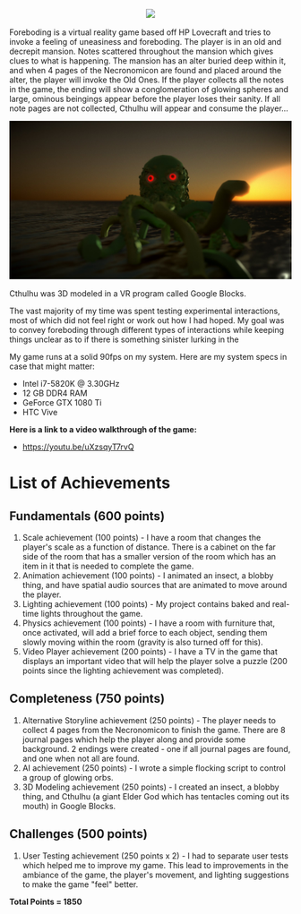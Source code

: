 <p align="center">
  <img src="https://raw.githubusercontent.com/rasbot/foreboding/master/Images/foreboding.gif" width="850" height="auto"/>
</p>

Foreboding is a virtual reality game based off HP Lovecraft and tries to invoke a feeling of uneasiness and foreboding. The player is in an old and decrepit mansion. Notes scattered throughout the mansion which gives clues to what is happening. The mansion has an alter buried deep within it, and when 4 pages of the Necronomicon are found and placed around the alter, the player will invoke the Old Ones. If the player collects all the notes in the game, the ending will show a conglomeration of glowing spheres and large, ominous beingings appear before the player loses their sanity. If all note pages are not collected, Cthulhu will appear and consume the player...

<p align="center">
  <img src="https://raw.githubusercontent.com/rasbot/foreboding/master/Images/cthulhu.jpg" width="850" height="auto"/>
</p>

Cthulhu was 3D modeled in a VR program called Google Blocks. 

The vast majority of my time was spent testing experimental interactions, most of which did not feel right or work out how I had hoped. My goal was to convey foreboding through different types of interactions while keeping things unclear as to if there is something sinister lurking in the 

My game runs at a solid 90fps on my system. Here are my system specs in case that might matter:

- Intel i7-5820K @ 3.30GHz
- 12 GB DDR4 RAM
- GeForce GTX 1080 Ti
- HTC Vive

**Here is a link to a video walkthrough of the game:**

- https://youtu.be/uXzsqyT7rvQ


# List of Achievements #
## Fundamentals (600 points) ##
1. Scale achievement (100 points) - I have a room that changes the player's scale as a function of distance. There is a cabinet on the far side of the room that has a smaller version of the room which has an item in it that is needed to complete the game.
2. Animation achievement (100 points) - I animated an insect, a blobby thing, and have spatial audio sources that are animated to move around the player.
3. Lighting achievement (100 points) - My project contains baked and real-time lights throughout the game.
4. Physics achievement (100 points) - I have a room with furniture that, once activated, will add a brief force to each object, sending them slowly moving within the room (gravity is also turned off for this).
5. Video Player achievement (200 points) - I have a TV in the game that displays an important video that will help the player solve a puzzle (200 points since the lighting achievement was completed).

## Completeness (750 points) ##
1. Alternative Storyline achievement (250 points) - The player needs to collect 4 pages from the Necronomicon to finish the game. There are 8 journal pages which help the player along and provide some background. 2 endings were created - one if all journal pages are found, and one when not all are found.
2. AI achievement (250 points) - I wrote a simple flocking script to control a group of glowing orbs.
3. 3D Modeling achievement (250 points) - I created an insect, a blobby thing, and Cthulhu (a giant Elder God which has tentacles coming out its mouth) in Google Blocks.

## Challenges (500 points) ##
1. User Testing achievement (250 points x 2) - I had to separate user tests which helped me to improve my game. This lead to improvements in the ambiance of the game, the player's movement, and lighting suggestions to make the game "feel" better.

**Total Points = 1850**